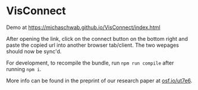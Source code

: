# VisConnect

Demo at https://michaschwab.github.io/VisConnect/index.html

After opening the link, click on the connect button on the bottom right and paste the copied url into another browser tab/client. 
The two wepages should now be sync'd.

For development, to recompile the bundle, run
`npm run compile` after running `npm i`.

More info can be found in the preprint of our research paper at [osf.io/ut7e6](https://osf.io/ut7e6/).
